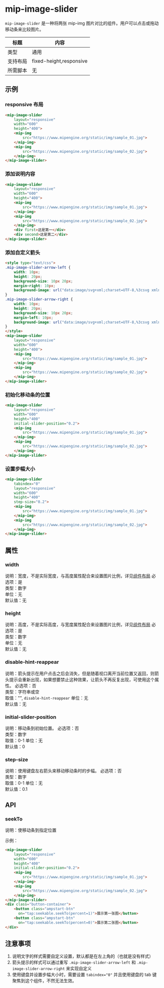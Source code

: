# mip-image-slider 

`mip-image-slider` 是一种将两张 mip-img 图片对比的组件。用户可以点击或拖动移动条来比较图片。

标题|内容
----|----
类型|通用
支持布局|fixed-height,responsive
所需脚本|无

## 示例

### responsive 布局

```html
<mip-image-slider
    layout="responsive"
    width="600"
    height="400">
    <mip-img
        src="https://www.mipengine.org/static/img/sample_01.jpg">
    </mip-img>
    <mip-img
        src="https://www.mipengine.org/static/img/sample_02.jpg">
    </mip-img>
</mip-image-slider>
```

### 添加说明内容

```html
<mip-image-slider
    layout="responsive"
    width="600"
    height="400">
    <mip-img
        src="https://www.mipengine.org/static/img/sample_01.jpg">
    </mip-img>
    <mip-img
        src="https://www.mipengine.org/static/img/sample_02.jpg">
    </mip-img>
    <div first>这是第一</div>
    <div second>这是第二</div>
</mip-image-slider>
```


### 添加自定义箭头

```html
<style type="text/css">
.mip-image-slider-arrow-left {
	width: 10px;
    height: 20px;
    background-size: 10px 20px;
    margin-right: 10px;
    background-image: url("data:image/svg+xml;charset=UTF-8,%3csvg xmlns='http://www.w3.org/2000/svg' width='10' height='20' viewBox='0 0 10 20'%3e%3cpolygon points='10,0 0,10 10,20' style='fill:white' /%3e%3c/svg%3e")
}
.mip-image-slider-arrow-right {
	width: 10px;
    height: 20px;
    background-size: 10px 20px;
    margin-left: 10px;
    background-image: url("data:image/svg+xml;charset=UTF-8,%3csvg xmlns='http://www.w3.org/2000/svg' width='10' height='20' viewBox='0 0 10 20'%3e%3cpolygon points='0,0 10,10 0,20' style='fill:white' /%3e%3c/svg%3e")
}
</style>
<mip-image-slider
    layout="responsive"
    width="600"
    height="400">
    <mip-img
        src="https://www.mipengine.org/static/img/sample_01.jpg">
    </mip-img>
    <mip-img
        src="https://www.mipengine.org/static/img/sample_02.jpg">
    </mip-img>
</mip-image-slider>
```

### 初始化移动条的位置

```html
<mip-image-slider
    layout="responsive"
    width="600"
    height="400"
    initial-slider-position="0.2">
    <mip-img
        src="https://www.mipengine.org/static/img/sample_01.jpg">
    </mip-img>
    <mip-img
        src="https://www.mipengine.org/static/img/sample_02.jpg">
    </mip-img>
</mip-image-slider>
```

### 设置步幅大小

```html
<mip-image-slider
	tabindex="0"
    layout="responsive"
    width="600"
    height="400"
    step-size="0.2">
    <mip-img
        src="https://www.mipengine.org/static/img/sample_01.jpg">
    </mip-img>
    <mip-img
        src="https://www.mipengine.org/static/img/sample_02.jpg">
    </mip-img>
</mip-image-slider>
```
## 属性

### width

说明：宽度，不是实际宽度，与高度属性配合来设置图片比例，详见[组件布局](../../guide/component/layout.md)
必选项：是  
类型：数字  
单位：无  
默认值：无

### height

说明：高度，不是实际高度，与宽度属性配合来设置图片比例，详见[组件布局](../../guide/component/layout.md)
必选项：是  
类型：数字  
单位：无  
默认值：无

### disable-hint-reappear

说明：箭头提示在用户点击之后会消失，但是随着视口离开当前位置又返回，则箭头提示会重新出现，如果想要禁止这种效果，让箭头不再反复出现，可使用这个属性。
必选项：否  
类型：字符串或空  
取值："", `disable-hint-reappear`
单位：无  
默认值：无

### initial-slider-position

说明：移动条到初始位置。
必选项：否  
类型：数字  
取值：0-1
单位：无  
默认值：0

### step-size

说明：使用键盘左右箭头来移动移动条时的步幅。
必选项：否  
类型：数字  
取值：0-1
单位：无  
默认值：0.1

## API

### seekTo

说明：使移动条到指定位置

示例：  
```html
<mip-image-slider
    layout="responsive"
    width="600"
    height="400"
    initial-slider-position="0.2">
    <mip-img
        src="https://www.mipengine.org/static/img/sample_01.jpg">
    </mip-img>
    <mip-img
        src="https://www.mipengine.org/static/img/sample_02.jpg">
    </mip-img>
</mip-image-slider>
<div class="button-container">
	<button class="ampstart-btn"
	  on="tap:seekable.seekTo(percent=1)">展示第一张图</button>
	<button class="ampstart-btn"
	  on="tap:seekable.seekTo(percent=0)">展示第二张图</button>
</div>
```

## 注意事项

1. 说明文字的样式需要自定义设置，默认都是在左上角的（也就是没有样式）
2. 箭头提示的样式可以通过重写 `.mip-image-slider-arrow-left` 和 `.mip-image-slider-arrow-right` 来实现自定义
3. 使用键盘并设置步幅大小时，需要设置 `tabindex="0"` 并且使用键盘的 tab 键聚焦到这个组件，不然无法生效。
